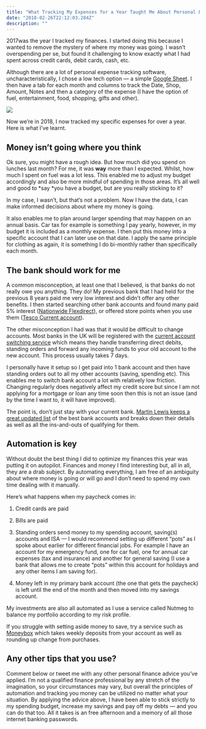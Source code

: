 ```yaml
---
title: "What Tracking My Expenses for a Year Taught Me About Personal Finance"
date: "2018-02-26T22:12:03.284Z"
description: ""
---
```


2017was the year I tracked my finances. I started doing this because I wanted to remove the mystery of where my money was going. I wasn’t overspending per se, but found it challenging to know exactly what I had spent across credit cards, debit cards, cash, etc.

Although there are a lot of personal expense tracking software, uncharacteristically, I chose a low tech option — a simple [Google Sheet](https://www.google.com/sheets/about/). I then have a tab for each month and columns to track the Date, Shop, Amount, Notes and then a category of the expense (I have the option of fuel, entertainment, food, shopping, gifts and other).

![](https://cdn-images-1.medium.com/max/2000/1*xHO8TCWzWqaSueqOiEELQw.jpeg)

Now we’re in 2018, I now tracked my specific expenses for over a year. Here is what I’ve learnt.

## Money isn’t going where you think

Ok sure, you might have a rough idea. But how much did you spend on lunches last month? For me, it was **way** more than I expected. Whilst, how much I spent on fuel was a lot less. This enabled me to adjust my budget accordingly and also be more mindful of spending in those areas. It’s all well and good to *say *you have a budget, but are you really sticking to it?

In my case, I wasn’t, but that’s not a problem. Now I have the data, I can make informed decisions about where my money is going.

It also enables me to plan around larger spending that may happen on an annual basis. Car tax for example is something I pay yearly, however, in my budget it is included as a monthly expense. I then put this money into a specific account that I can later use on that date. I apply the same principle for clothing as again, it is something I do bi-monthly rather than specifically each month.

## The bank should work for me

A common misconception, at least one that I believed, is that banks do not really owe you anything. They do! My previous bank that I had held for the previous 8 years paid me very low interest and didn’t offer any other benefits. I then started searching other bank accounts and found many paid 5% interest ([Nationwide Flexdirect](https://www.nationwide.co.uk/products/current-accounts/flexdirect/features-and-benefits)), or offered store points when you use them ([Tesco Current account](https://www.tescobank.com/current-accounts/)).

The other misconception I had was that it would be difficult to change accounts. Most banks in the UK will be registered with the [current account switching service](https://www.currentaccountswitch.co.uk/Pages/Home.aspx) which means they handle transferring direct debits, standing orders and forward any incoming funds to your old account to the new account. This process usually takes 7 days.

I personally have it setup so I get paid into 1 bank account and then have standing orders out to all my other accounts (saving, spending etc). This enables me to switch bank account a lot with relatively low friction. Changing regularly does negatively affect my credit score but since I am not applying for a mortgage or loan any time soon then this is not an issue (and by the time I want to, it will have improved).

The point is, don’t just stay with your current bank. [Martin Lewis keeps a great updated list](https://www.moneysavingexpert.com/banking/compare-best-bank-accounts) of the best bank accounts and breaks down their details as well as all the ins-and-outs of qualifying for them.

## Automation is key

Without doubt the best thing I did to optimize my finances this year was putting it on autopilot. Finances and money I find interesting but, all in all, they are a drab subject. By automating everything, I am free of an ambiguity about where money is going or will go and I don’t need to spend my own time dealing with it manually.

Here’s what happens when my paycheck comes in:

1. Credit cards are paid

1. Bills are paid

1. Standing orders send money to my spending account, saving(s) accounts and ISA — I would recommend setting up different “pots” as I spoke about earlier for different financial jobs. For example I have an account for my emergency fund, one for car fuel, one for annual car expenses (tax and insurance) and another for general saving (I use a bank that allows me to create “pots” within this account for holidays and any other items I am saving for).

1. Money left in my primary bank account (the one that gets the paycheck) is left until the end of the month and then moved into my savings account.

My investments are also all automated as I use a service called Nutmeg to balance my portfolio according to my risk profile.

If you struggle with setting aside money to save, try a service such as [Moneybox](https://www.moneyboxapp.com/) which takes weekly deposits from your account as well as rounding up change from purchases.

## Any other tips that you use?

Comment below or tweet me with any other personal finance advice you’ve applied. I’m not a qualified finance professional by any stretch of the imagination, so your circumstances may vary, but overall the principles of automation and tracking you money can be utilized no matter what your situation. By applying the advice above, I have been able to stick strictly to my spending budget, increase my savings and pay off my debts — and you can do that too. All it takes is an free afternoon and a memory of all those internet banking passwords.
